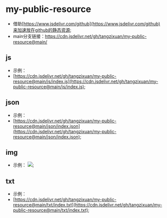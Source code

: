 # my-public-resource
* 借助[https://www.jsdelivr.com/github](https://www.jsdelivr.com/github)来加速放在github的静态资源;
* main分支链接：https://cdn.jsdelivr.net/gh/tangzixuan/my-public-resource@main/

## js
* 示例：
* [https://cdn.jsdelivr.net/gh/tangzixuan/my-public-resource@main/js/index.js](https://cdn.jsdelivr.net/gh/tangzixuan/my-public-resource@main/js/index.js);
  
## json
* 示例：
* [https://cdn.jsdelivr.net/gh/tangzixuan/my-public-resource@main/json/index.json](https://cdn.jsdelivr.net/gh/tangzixuan/my-public-resource@main/json/index.json);


## img
* 示例：
![](https://cdn.jsdelivr.net/gh/tangzixuan/my-public-resource@main/img/2022-10/2022-10-07-13-29.png);

## txt
* 示例：
* [https://cdn.jsdelivr.net/gh/tangzixuan/my-public-resource@main/txt/index.txt](https://cdn.jsdelivr.net/gh/tangzixuan/my-public-resource@main/txt/index.txt);
